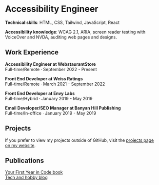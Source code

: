 # Accessibility Engineer

**Technical skills**: HTML, CSS, Tailwind, JavaScript, React

**Accessibility knowledge**: WCAG 2.1, ARIA, screen reader testing with VoiceOver and NVDA, auditing web pages and designs.

## Work Experience

**Accessibility Engineer at WebstaurantStore**<br/>
Full-time/Remote · September 2022 - Present

**Front End Developer at Weiss Ratings**<br/>
Full-time/Remote · March 2021 - September 2022

**Front End Developer at Envy Labs**<br/>
Full-time/Hybrid · January 2019 - May 2019

**Email Developer/SEO Manager at Banyan Hill Publishing**<br/>
Full-time/In-office · January 2019 - May 2019

## Projects

If you prefer to view my projects outside of GitHub, visit the <u>[projects page on my website](https://www.caseyocampo.com/projects)</u>. 

## Publications

<u>[Your First Year in Code book](https://leanpub.com/firstyearincode)</u><br/>
<u>[Tech and hobby blog](https://www.caseyocampo.com/)</u>
